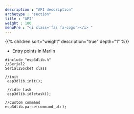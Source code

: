 ```yaml
---
description : "API description"
archetype : "section"
title : "API"
weight : 100
menuPre : "<i class='fas fa-cogs'></i> "
---
```


{{% children sort="weight" description="true" depth="1" %}}

* Entry points in Marlin
```
#include "esp3dlib.h"
//Serial2
Serial2Socket class
```
```
//init
 esp3dlib.init();
```
```
 //idle task
 esp3dlib.idletask();
```
```
//Custom command
esp3dlib.parse(command_ptr);
```